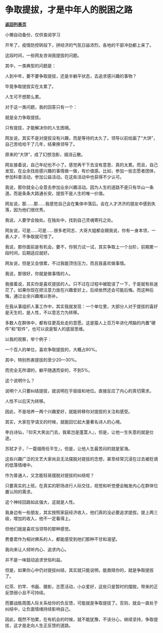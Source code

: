 # 争取提拔，才是中年人的脱困之路

[**返回列表页**](/gzh/费曼的小茶馆)

小懒自动备份，仅供查阅学习

开年了，疫情防控转段下，拼经济的气氛日益浓烈，各地的干部冲劲都上来了。

  

这段时间，一些网友咨询我提拔的问题。

  

其中，一类典型的问题是：

  

人到中年，要不要争取提拔，还是半躺平状态，去追求感兴趣的事物？

毕竟争取提拔实在太累了。

人生可不想那么累。

  

对于这一类问题，我的回答只有一个：

就是全力争取提拔。  

只有提拔，才能解决你的人生困境。

  

网友说，其实不是对提拔没有兴趣，而是等待的太久了。领导以前给画了“大饼”，自己苦哈哈干了几年，结果换领导了。

原来的“大饼”，成了幻想泡影，烟消云散。

  

网友接着说，自己年纪也不小了。感觉再干下去没有意思、真的太累。而且，自己发现，在业余找些感兴趣的事情做一做，有价值感。比如，参加一些志愿者团体，参加科普活动，参加公益活动。在这些活动中也获得不少认可。

  

我说，那你就全心全意去参加业余兴趣活动。因为人生的道路不是只有华山一条道。而是条条大路通长安。提拔不是人生的唯一价值。

  

网友说，那……那……我感觉自己会在集体中落后。会在人才济济的朋友中感到失落，因为他们很优秀。

  

我说，人要学会独处。在独处中，找到自己灵魂寄托之处。

  

网友说，可是……可是……很多老同志、大哥大姐都会跟我说，你有一身本领，一表人才，不争取就可惜了。

  

我说，那你面前是有机会。要不，你努力试一试，其实争取上一个台阶，前期累一段时间，后期适应就好。

  

网友说，但是又会很累，不过我能顶住压力，而且我喜欢做事情。

  

我说，那很好，你就是做事情的人。

  

我接着说，其实你是喜欢提拔的人。只不过在过程中被耽误了一下，于是就有些迷茫了。如果你现在把注意力放在兴趣爱好上，后续依然还会可能后悔。而这种后悔，通过业余兴趣难以弥补。

  

在我从事组织人事工作中，其实我就发现：一个单位里，大部分人对于提拔的喜好是天生的，是人性，不以意志力为转移。

  

多数人在群体中，都有往更高处走的意愿。这是猿人上百万年进化颅脑的内置“硬件”和“软件”，也可以说是智人的底层思维。

  

以我的观察，举个例子：

  

一个百人的单位，喜欢争取提拔的，大概占90%。

  

其中，特别热衷提拔的至少20—30%。

  

而完全无所谓的，躺平随遇而安的，不到5%。

  

这个说明什么？

说明个人只要纠结提拔，就说明在乎层级和地位。直接反应了内心的真切需求。

  

人性不以后天为转移。

因此，不是培养一两个兴趣爱好，就能转移你对提拔的关注和感受。

  

其实，大家在学语文的时候，就能回忆起大量著名诗人的心境。

  

李白诗仙，『仰天大笑出门去，我辈岂是蓬蒿人』，但是，让他一生失意的就是仕途。

  

苏轼才子，『一蓑烟雨任平生』，但是，让他人生最苦闷的就是宦海。

  

这些兴趣广泛的文艺大家尚且无法摆脱对提拔的念想，甚至经常沉浸在过去被贬谪的低落情绪中。

  

作为普通人，又怎能轻易摆脱对提拔的纠结呢？

  

只要真实的上班，在真实的职场进行人际交往，视觉和听觉便会触发内心在群体位置认同的需求。

  

这个神经回路如此强大，这就是人性。

  

我身边有一些朋友，其实按照家庭经济收入，他们真的没必要追求提拔。提上两三级，增加的收入，他不一定看得上。

但他们就是喜欢当领导的那种感觉。  

  

费曼君作为相对佛系的人，都能感受到他们那种不甘和渴望。

  

我向来让人倾听内心、追求内心。

并不是一味鼓动追求世俗利益。

  

但是，如果你心中仍对提拔纠结，其实就只能说明，能救赎你的，就是争取提拔了。

  

红茶、钓竿、书画、摄影，志愿活动，小众爱好，这些只是暂时的摆脱，带来的正反馈弱小且不可持续。

  

而要战胜周围人际关系给你的负反馈，可能就是争取提拔了。否则，就会一直处于纠结中，让负面情绪持续影响自己。

  

因此，既然不怕累，在有机会的时候，就不能犹豫，不该分心，继续坚持，争取提拔，这才是走向人生正反馈的道路。

